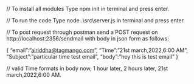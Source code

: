 // To install all modules
Type npm init in terminal and press enter.

// To run the code
Type node .\src\server.js in terminal and press enter.

// To post request through postman
send a POST request on http://localhost:2356/sendmail with body in json form as follows:

{
“email”:”airiddha@tagmango.com”,
“Time”:”21st march,2022,6:00 AM”,
“Subject”:”particular time test email”,
“body”:”hey this is test email”
}

// valid Time formats in body
now, 1 hour later, 2 hours later, 21st march,2022,6:00 AM.
